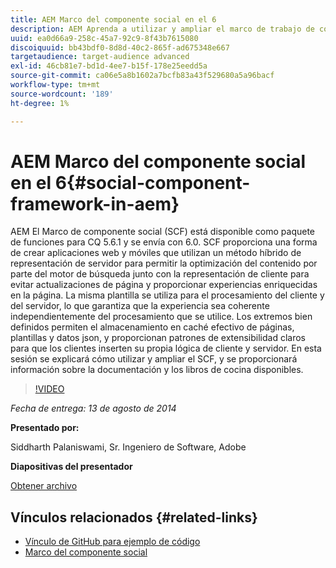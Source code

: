 ```yaml
---
title: AEM Marco del componente social en el 6
description: AEM Aprenda a utilizar y ampliar el marco de trabajo de componentes sociales en la 6. Obtenga información sobre la documentación y los libros de cocina disponibles.
uuid: ea0d66a9-258c-45a7-92c9-8f43b7615080
discoiquuid: bb43bdf0-8d8d-40c2-865f-ad675348e667
targetaudience: target-audience advanced
exl-id: 46cb81e7-bd1d-4ee7-b15f-178e25eedd5a
source-git-commit: ca06e5a8b1602a7bcfb83a43f529680a5a96bacf
workflow-type: tm+mt
source-wordcount: '189'
ht-degree: 1%

---
```


# AEM Marco del componente social en el 6{#social-component-framework-in-aem}

AEM El Marco de componente social (SCF) está disponible como paquete de funciones para CQ 5.6.1 y se envía con 6.0. SCF proporciona una forma de crear aplicaciones web y móviles que utilizan un método híbrido de representación de servidor para permitir la optimización del contenido por parte del motor de búsqueda junto con la representación de cliente para evitar actualizaciones de página y proporcionar experiencias enriquecidas en la página. La misma plantilla se utiliza para el procesamiento del cliente y del servidor, lo que garantiza que la experiencia sea coherente independientemente del procesamiento que se utilice. Los extremos bien definidos permiten el almacenamiento en caché efectivo de páginas, plantillas y datos json, y proporcionan patrones de extensibilidad claros para que los clientes inserten su propia lógica de cliente y servidor. En esta sesión se explicará cómo utilizar y ampliar el SCF, y se proporcionará información sobre la documentación y los libros de cocina disponibles.

>[!VIDEO](https://video.tv.adobe.com/v/19464/?quality=9)

*Fecha de entrega: 13 de agosto de 2014*

**Presentado por:**

Siddharth Palaniswami, Sr. Ingeniero de Software, Adobe

**Diapositivas del presentador**

[Obtener archivo](assets/scf-gems.pdf)

## Vínculos relacionados {#related-links}

* [Vínculo de GitHub para ejemplo de código](https://github.com/Adobe-Marketing-Cloud/aem-scf-sample-components-extension)
* [Marco del componente social](http://docs.adobe.com/content/docs/en/aem/6-0/develop/social-communities/scf.html)
